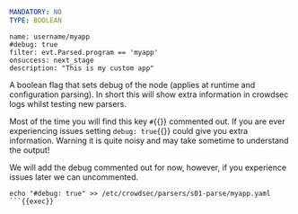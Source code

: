 ```yaml
MANDATORY: NO
TYPE: BOOLEAN
```

```yaml{2}
name: username/myapp
#debug: true
filter: evt.Parsed.program == 'myapp'
onsuccess: next_stage
description: "This is my custom app"
```
A boolean flag that sets debug of the node (applies at runtime and configuration parsing). In short this will show extra information in crowdsec logs whilst testing new parsers.

Most of the time you will find this key `#`{{}} commented out. If you are ever experiencing issues setting `debug: true`{{}} could give you extra information. Warning it is quite noisy and may take sometime to understand the output!

We will add the debug commented out for now, however, if you experience issues later we can uncommented.

```
echo "#debug: true" >> /etc/crowdsec/parsers/s01-parse/myapp.yaml
```{{exec}}
